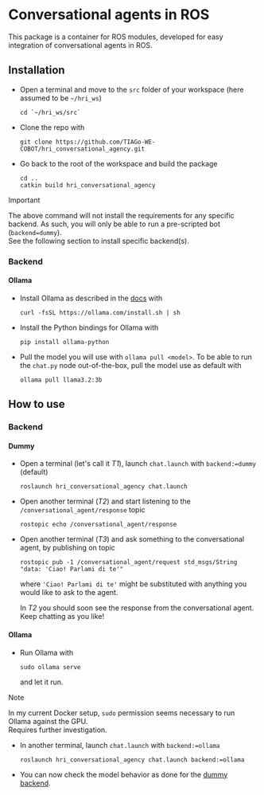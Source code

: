 # Conversational agents in ROS

This package is a container for ROS modules, developed for easy integration of conversational agents in ROS.

## Installation

* Open a terminal and move to the `src` folder of your workspace (here assumed to be `~/hri_ws`)
    ```
    cd `~/hri_ws/src`
    ```
* Clone the repo with
    ```
    git clone https://github.com/TIAGo-WE-COBOT/hri_conversational_agency.git
    ```
<!--* Install the common requirements with
    ```
    pip install -r requirements.txt
    ```
-->
* Go back to the root of the workspace and build the package
    ```
    cd ..
    catkin build hri_conversational_agency
    ```

> [!IMPORTANT]
> The above command will not install the requirements for any specific backend. As such, you will only be able to run a pre-scripted bot (`backend=dummy`). <br>
> See the following section to install specific backend(s).

### Backend
#### Ollama

* Install Ollama as described in the [docs](https://github.com/ollama/ollama/blob/main/docs/linux.md) with
    ```
    curl -fsSL https://ollama.com/install.sh | sh
    ```
* Install the Python bindings for Ollama with
    ```
    pip install ollama-python
    ```
* Pull the model you will use with `ollama pull <model>`. To be able to run the `chat.py` node out-of-the-box, pull the model use as default with
    ```
    ollama pull llama3.2:3b
    ```

<!--
#### GPT4All

TODO. See Issues.

#### OpenAI

- Get your API key from [this link](https://platform.openai.com/account/api-keys) and copy it to your clipboard.
- Create a file named `.env` in the package root, if you do not already have one.
- Open the `.env` file and add the following line
    ```
    OPENAI_API_KEY=<your_api_key>
    ```
    where `<your_api_key>` has to be susbstituted with the actual API key obtained at the first step.

> [!IMPORTANT]
> Make sure that the `.gitignore` file includes a `.env` or `*.env` entry to avoid the file with the API key being tracked by Git. 
-->

## How to use

### Backend

#### Dummy

* Open a terminal (let's call it *T1*), launch `chat.launch` with `backend:=dummy` (default)
    ```
    roslaunch hri_conversational_agency chat.launch
    ```
* Open another terminal (*T2*) and start listening to the `/conversational_agent/response` topic
    ```
    rostopic echo /conversational_agent/response
    ```
* Open another terminal (*T3*) and ask something to the conversational agent, by publishing on topic 
    ```
    rostopic pub -1 /conversational_agent/request std_msgs/String "data: 'Ciao! Parlami di te'" 
    ```
    where `'Ciao! Parlami di te'` might be substituted with anything you would like to ask to the agent.
    
    In *T2* you should soon see the response from the conversational agent. Keep chatting as you like!

#### Ollama

* Run Ollama with
    ```
    sudo ollama serve
    ```
    and let it run.
> [!NOTE]
> In my current Docker setup, `sudo` permission seems necessary to run Ollama against the GPU.<br>
> Requires further investigation.

* In another terminal, launch `chat.launch` with `backend:=ollama`
    ```
    roslaunch hri_conversational_agency chat.launch backend:=ollama
    ```

* You can now check the model behavior as done for the [dummy backend](#dummy).

<!--
## Troubleshooting

### - openai.error.AuthenticationError: \<empty message\>
The error is tracked in this [Github issue](https://github.com/openai/openai-python/issues/464). Try to generate a new API key and replace the existing one.
-->